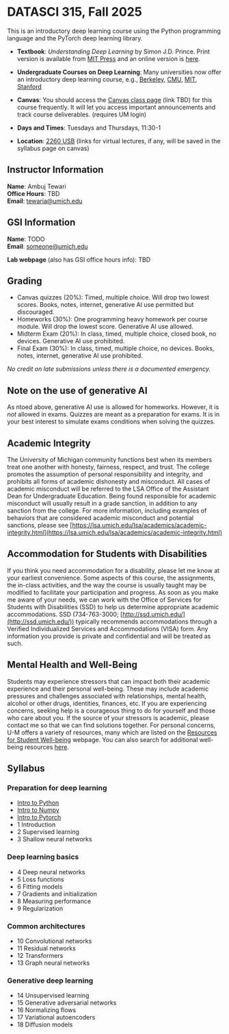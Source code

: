 # DATASCI 315, Fall 2025

This is an introductory deep learning course using the Python programming language and the PyTorch deep learning library.

- **Textbook**: _Understanding Deep Learning_ by Simon J.D. Prince. Print version is available from [MIT Press](https://mitpress.mit.edu/9780262048644/understanding-deep-learning/) and an online version is [here](https://udlbook.github.io/udlbook/).

- **Undergraduate Courses on Deep Learning**: Many universities now offer an introductory deep learning course, e.g., [Berkeley](https://cs182sp21.github.io/), [CMU](https://deeplearning.cs.cmu.edu/), [MIT](http://introtodeeplearning.com/), [Stanford](https://cs230.stanford.edu/)  
- **Canvas**: You should access the [Canvas class page](https://umich.instructure.com/courses/XXXXX) (link TBD) for this course frequently. It will let you access important announcements and track course deliverables. (requires UM login)  
- **Days and Times**: Tuesdays and Thursdays, 11:30-1  
- **Location**: [2260 USB]([https://maps.studentlife.umich.edu/building/weiser-hall](https://maps.studentlife.umich.edu/building/undergraduate-science-building)) (links for virtual lectures, if any, will be saved in the syllabus page on canvas)

## Instructor Information

**Name**: Ambuj Tewari  
**Office Hours**: TBD  
**Email**: [tewaria@umich.edu](mailto:tewaria@umich.edu)

## GSI Information

**Name**: TODO  
**Email**: [someone@umich.edu](mailto:someone@umich.edu)

**Lab webpage** (also has GSI office hours info): TBD

## Grading

- Canvas quizzes (20%): Timed, multiple choice. Will drop two lowest scores. Books, notes, internet, generative AI use permitted but discouraged.
- Homeworks (30%): One programming heavy homework per course module. Will drop the lowest score. Generative AI use allowed.
- Midterm Exam (20%): In class, timed, multiple choice, closed book, no devices. Generative AI use prohibited.
- Final Exam (30%): In class, timed, multiple choice, no devices. Books, notes, internet, generative AI use prohibited.

_No credit on late submissions unless there is a documented emergency._

## Note on the use of generative AI 

As ntoed above, generative AI use is allowed for homeworks. However, it is _not_ allowed in exams. Quizzes are meant as a preparation for exams. It is in your best interest to simulate exams conditions when solving the quizzes.

## Academic Integrity

The University of Michigan community functions best when its members treat one another with honesty, fairness, respect, and trust. The college promotes the assumption of personal responsibility and integrity, and prohibits all forms of academic dishonesty and misconduct. All cases of academic misconduct will be referred to the LSA Office of the Assistant Dean for Undergraduate Education. Being found responsible for academic misconduct will usually result in a grade sanction, in addition to any sanction from the college. For more information, including examples of behaviors that are considered academic misconduct and potential sanctions, please see [https://lsa.umich.edu/lsa/academics/academic-integrity.html](https://lsa.umich.edu/lsa/academics/academic-integrity.html)

## Accommodation for Students with Disabilities

If you think you need accommodation for a disability, please let me know at your earliest convenience. Some aspects of this course, the assignments, the in-class activities, and the way the course is usually taught may be modified to facilitate your participation and progress. As soon as you make me aware of your needs, we can work with the Office of Services for Students with Disabilities (SSD) to help us determine appropriate academic accommodations. SSD (734-763-3000; [http://ssd.umich.edu/](http://ssd.umich.edu/)) typically recommends accommodations through a Verified Individualized Services and Accommodations (VISA) form. Any information you provide is private and confidential and will be treated as such.

## Mental Health and Well-Being

Students may experience stressors that can impact both their academic experience and their personal well-being. These may include academic pressures and challenges associated with relationships, mental health, alcohol or other drugs, identities, finances, etc. If you are experiencing concerns, seeking help is a courageous thing to do for yourself and those who care about you. If the source of your stressors is academic, please contact me so that we can find solutions together. For personal concerns, U-M offers a variety of resources, many which are listed on the [Resources for Student Well-being](https://wellbeing.studentlife.umich.edu/resources-list) webpage. You can also search for additional well-being resources [here](https://wellbeing.studentlife.umich.edu/well-being-resources). 

## Syllabus

### Preparation for deep learning
- [Intro to Python](https://docs.python.org/3/tutorial/index.html)
- [Intro to Numpy](https://numpy.org/devdocs/user/absolute_beginners.html)
- [Intro to Pytorch](https://pytorch.org/tutorials/beginner/basics/intro.html)
- 1 Introduction
- 2 Supervised learning
- 3 Shallow neural networks

### Deep learning basics
- 4 Deep neural networks
- 5 Loss functions
- 6 Fitting models
- 7 Gradients and initialization
- 8 Measuring performance
- 9 Regularization

### Common architectures
- 10 Convolutional networks
- 11 Residual networks
- 12 Transformers
- 13 Graph neural networks

### Generative deep learning
- 14 Unsupervised learning
- 15 Generative adversarial networks
- 16 Normalizing flows
- 17 Variational autoencoders
- 18 Diffusion models
